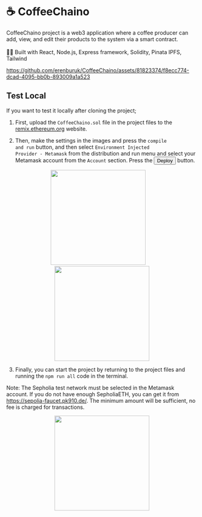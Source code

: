 # ☕ CoffeeChaino
CoffeeChaino project is a web3 application where a coffee producer can add, view, and edit their products to the system via a smart contract.  
<br>
👨‍💻 Built with React, Node.js, Express framework, Solidity, Pinata IPFS, Tailwind
<br>  

https://github.com/erenburuk/CoffeeChaino/assets/81823374/f8ecc774-dcad-4095-bb0b-893009a1a523

## Test Local
If you want to test it locally after cloning the project;

1. First, upload the <code>CoffeeChaino.sol</code> file in the project files to the [remix.ethereum.org](https://remix.ethereum.org/) website.

2. Then, make the settings in the images and press the <code>compile and run</code> button, and then select <code>Environment Injected Provider - Metamask</code> from the distribution and run menu and select your Metamask account from the <code>Account</code> section. Press the <button>Deploy</button> button.
<div align="center" >
  <img width="250px" src="https://github.com/erenburuk/CoffeeChaino/assets/81823374/27db328d-a8eb-401a-9ba2-c68aff6535a5"/>
  &nbsp;&nbsp;&nbsp;&nbsp;
  <img width="250px" src="https://github.com/erenburuk/CoffeeChaino/assets/81823374/abe56a54-b1c6-4cde-9387-d1d14b6205c1"/>
</div>  

3. Finally, you can start the project by returning to the project files and running the <code>npm run all</code> code in the terminal.

Note: The Sepholia test network must be selected in the Metamask account. If you do not have enough SepholiaETH, you can get it from https://sepolia-faucet.pk910.de/. The minimum amount will be sufficient, no fee is charged for transactions.
<div align="center" >
  <img width="250px" src="https://github.com/erenburuk/CoffeeChaino/assets/81823374/e4d95fc5-f894-44b2-987a-82d38db0a61b"/>
</div>  
